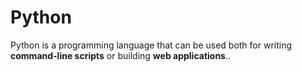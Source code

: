 # Python

Python is a programming language that can be used both for writing **command-line scripts** or building **web applications**..

        